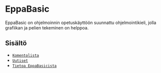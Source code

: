 EppaBasic
==========
EppaBasic on ohjelmoinnin opetuskäyttöön
suunnattu ohjelmointikieli, jolla
grafiikan ja pelien tekeminen on helppoa.


Sisältö
-------
* [`Komentolista`](manual:/commands/index)
* [`Uutiset`](manual:/news)
* [`Tietoa EppaBasicista`](manual:/about)
